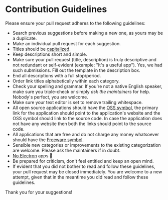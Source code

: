 # Contribution Guidelines

Please ensure your pull request adheres to the following guidelines:

- Search previous suggestions before making a new one, as yours may be a duplicate.
- Make an individual pull request for each suggestion.
- Titles should be [capitalized](http://grammar.yourdictionary.com/capitalization/rules-for-capitalization-in-titles.html).
- Keep descriptions short and simple.
- Make sure your pull request (title, description) is truly descriptive and not redundant or self-evident (example: "It's a useful app"). Yes, we had such submissions. Fill out the template in the description box.
- End all descriptions with a full stop/period.
- Order link titles alphabetically within each category.
- Check your spelling and grammar. If you're not a native English speaker, make sure you triple-check or simply *ask the maintainers* for help. Nobody's perfect, you are welcome.
- Make sure your text editor is set to remove trailing whitespace.
- All open source applications should have the [OSS symbol](https://github.com/iCHAIT/awesome-osx/blob/master/media/oss.svg), the primary link for the application should point to the application's website and the OSS symbol should link to the source code. In case the application does not have any website then both the links should point to the source code.
- All applications that are free and do not charge any money whatsoever should have the [Freeware symbol](https://github.com/iCHAIT/awesome-osx/blob/master/media/free.svg).
- Sensible new categories or improvements to the existing categorization are welcome. Please ask the maintainers if in doubt.
- [No Electron](https://github.com/iCHAIT/awesome-macOS/pull/368) apps :no_good:
- Be prepared for criticism, don't feel entitled and keep an open mind.
- If evident that you did not bother to read and follow these guidelines, your pull request may be closed immediately. You are welcome to a new attempt, given that in the meantime you did read and follow these guidelines.

Thank you for your suggestions!
